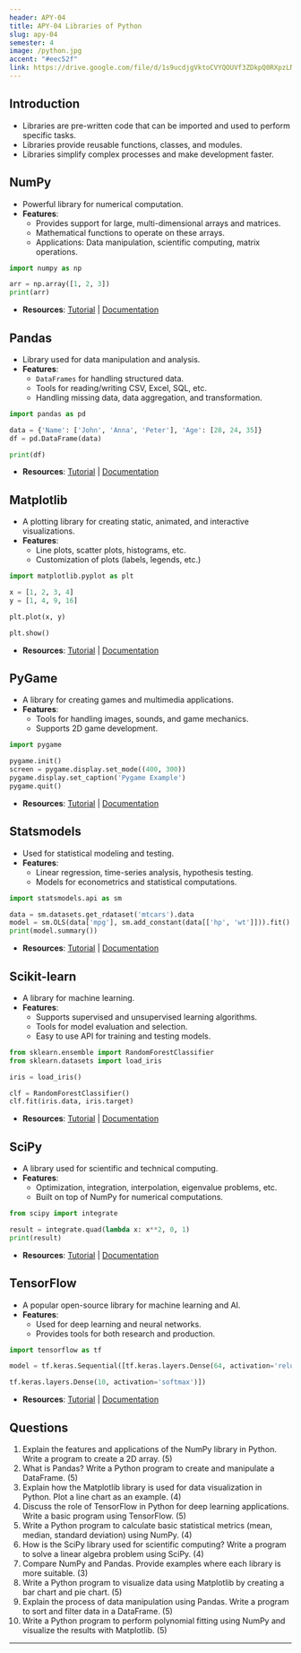 ```yaml
---
header: APY-04
title: APY-04 Libraries of Python
slug: apy-04
semester: 4
image: /python.jpg
accent: "#eec52f"
link: https://drive.google.com/file/d/1s9ucdjgVktoCVYQOUVf3ZDkpQ0RXpzLN/view?usp=sharing
---
```


## Introduction

- Libraries are pre-written code that can be imported and used to perform specific tasks.
- Libraries provide reusable functions, classes, and modules.
- Libraries simplify complex processes and make development faster.

## NumPy

- Powerful library for numerical computation.
- **Features**:
  - Provides support for large, multi-dimensional arrays and matrices.
  - Mathematical functions to operate on these arrays.
  - Applications: Data manipulation, scientific computing, matrix operations.

```python
import numpy as np

arr = np.array([1, 2, 3])
print(arr)
```

- **Resources**: [Tutorial](https://youtu.be/x7ULDYs4X84?si=HM0PLMidDdj227Fq) | [Documentation](https://numpy.org/doc/stable/)

## Pandas

- Library used for data manipulation and analysis.
- **Features**:
  - `DataFrames` for handling structured data.
  - Tools for reading/writing CSV, Excel, SQL, etc.
  - Handling missing data, data aggregation, and transformation.

```python
import pandas as pd

data = {'Name': ['John', 'Anna', 'Peter'], 'Age': [28, 24, 35]}
df = pd.DataFrame(data)

print(df)
```

- **Resources**: [Tutorial](https://youtu.be/E9WGC0SLPVs?si=XNj3lq9iKNvR5wDC) | [Documentation](https://pandas.pydata.org/docs/)

## Matplotlib

- A plotting library for creating static, animated, and interactive visualizations.
- **Features**:
  - Line plots, scatter plots, histograms, etc.
  - Customization of plots (labels, legends, etc.)

```python
import matplotlib.pyplot as plt

x = [1, 2, 3, 4]
y = [1, 4, 9, 16]

plt.plot(x, y)

plt.show()
```

- **Resources**: [Tutorial](https://youtube.com/playlist?list=PLjVLYmrlmjGcC0B_FP3bkJ-JIPkV5GuZR&si=GlS-mq_b1ZEVRyJl) | [Documentation](https://matplotlib.org/stable/users/index)

## PyGame

- A library for creating games and multimedia applications.
- **Features**:
  - Tools for handling images, sounds, and game mechanics.
  - Supports 2D game development.

```python
import pygame

pygame.init()
screen = pygame.display.set_mode((400, 300))
pygame.display.set_caption('Pygame Example')
pygame.quit()
```

- **Resources**: [Tutorial](https://youtu.be/AY9MnQ4x3zk?si=M-TqKMK7k14GBqwL) | [Documentation](https://www.pygame.org/docs/)

## Statsmodels

- Used for statistical modeling and testing.
- **Features**:
  - Linear regression, time-series analysis, hypothesis testing.
  - Models for econometrics and statistical computations.

```python
import statsmodels.api as sm

data = sm.datasets.get_rdataset('mtcars').data
model = sm.OLS(data['mpg'], sm.add_constant(data[['hp', 'wt']])).fit()
print(model.summary())
```

- **Resources**: [Tutorial](https://youtu.be/VmbA0pi2cRQ?si=ji-yhGtw6RfqqVql) | [Documentation](https://www.statsmodels.org/stable/index.html)

## Scikit-learn

- A library for machine learning.
- **Features**:
  - Supports supervised and unsupervised learning algorithms.
  - Tools for model evaluation and selection.
  - Easy to use API for training and testing models.

```python
from sklearn.ensemble import RandomForestClassifier
from sklearn.datasets import load_iris

iris = load_iris()

clf = RandomForestClassifier()
clf.fit(iris.data, iris.target)
```

- **Resources**: [Tutorial](https://youtu.be/hDKCxebp88A?si=auoU-RZbBk5uglt9) | [Documentation](https://scikit-learn.org/stable/user_guide.html)

## SciPy

- A library used for scientific and technical computing.
- **Features**:
  - Optimization, integration, interpolation, eigenvalue problems, etc.
  - Built on top of NumPy for numerical computations.

```python
from scipy import integrate

result = integrate.quad(lambda x: x**2, 0, 1)
print(result)
```

- **Resources**: [Tutorial](https://www.youtube.com/live/k8s-R3csOt0?si=U0zF-MCoxL017hoz) | [Documentation](https://docs.scipy.org/doc/scipy/)

## TensorFlow

- A popular open-source library for machine learning and AI.
- **Features**:
  - Used for deep learning and neural networks.
  - Provides tools for both research and production.

```python
import tensorflow as tf

model = tf.keras.Sequential([tf.keras.layers.Dense(64, activation='relu', input_shape=(32,)),

tf.keras.layers.Dense(10, activation='softmax')])
```

- **Resources**: [Tutorial](https://youtu.be/6g4O5UOH304?si=_cnGiup9MWW1wKat) | [Documentation](https://www.tensorflow.org/tutorials)

## Questions

1. Explain the features and applications of the NumPy library in Python. Write a program to create a 2D array. (5)
2. What is Pandas? Write a Python program to create and manipulate a DataFrame. (5)
3. Explain how the Matplotlib library is used for data visualization in Python. Plot a line chart as an example. (4)
4. Discuss the role of TensorFlow in Python for deep learning applications. Write a basic program using TensorFlow. (5)
5. Write a Python program to calculate basic statistical metrics (mean, median, standard deviation) using NumPy. (4)
6. How is the SciPy library used for scientific computing? Write a program to solve a linear algebra problem using SciPy. (4)
7. Compare NumPy and Pandas. Provide examples where each library is more suitable. (3)
8. Write a Python program to visualize data using Matplotlib by creating a bar chart and pie chart. (5)
9. Explain the process of data manipulation using Pandas. Write a program to sort and filter data in a DataFrame. (5)
10. Write a Python program to perform polynomial fitting using NumPy and visualize the results with Matplotlib. (5)

---
